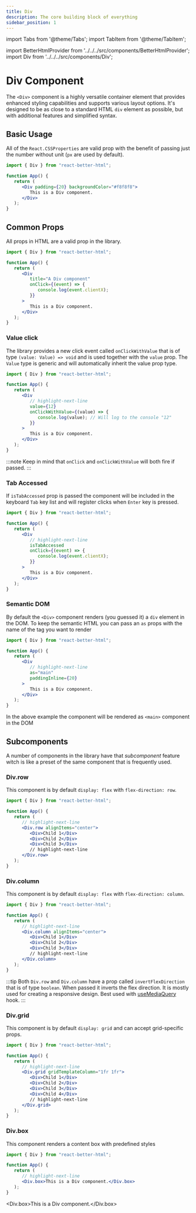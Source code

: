 ```yaml
---
title: Div
description: The core building block of everything
sidebar_position: 1
---
```


import Tabs from '@theme/Tabs';
import TabItem from '@theme/TabItem';

import BetterHtmlProvider from '../../../src/components/BetterHtmlProvider';
import Div from '../../../src/components/Div';

# Div Component

The `<Div>` component is a highly versatile container element that provides enhanced styling capabilities and supports various layout options. It's designed to be as close to a standard HTML `div` element as possible, but with additional features and simplified syntax.

## Basic Usage

All of the `React.CSSProperties` are valid prop with the benefit of passing just the number without unit (`px` are used by default).

```jsx
import { Div } from "react-better-html";

function App() {
   return (
      <Div padding={20} backgroundColor="#f8f8f8">
         This is a Div component.
      </Div>
   );
}
```

## Common Props

All props in HTML are a valid prop in the library.

```jsx
import { Div } from "react-better-html";

function App() {
   return (
      <Div
         title="A Div component"
         onClick={(event) => {
            console.log(event.clientX);
         }}
      >
         This is a Div component.
      </Div>
   );
}
```

### Value click

The library provides a new click event called `onClickWithValue` that is of type `(value: Value) => void` and is used together with the `value` prop. The `Value` type is generic and will automatically inherit the value prop type.

```jsx
import { Div } from "react-better-html";

function App() {
   return (
      <Div
         // highlight-next-line
         value={12}
         onClickWithValue={(value) => {
            console.log(value); // Will log to the console "12"
         }}
      >
         This is a Div component.
      </Div>
   );
}
```

:::note
Keep in mind that `onClick` and `onClickWithValue` will both fire if passed.
:::

### Tab Accessed

If `isTabAccessed` prop is passed the component will be included in the keyboard `Tab` key list and will register clicks when `Enter` key is pressed.

```jsx
import { Div } from "react-better-html";

function App() {
   return (
      <Div
         // highlight-next-line
         isTabAccessed
         onClick={(event) => {
            console.log(event.clientX);
         }}
      >
         This is a Div component.
      </Div>
   );
}
```

### Semantic DOM

By default the `<Div>` component renders (you guessed it) a `div` element in the DOM. To keep the semantic HTML you can pass an `as` props with the name of the tag you want to render

```jsx
import { Div } from "react-better-html";

function App() {
   return (
      <Div
         // highlight-next-line
         as="main"
         paddingInline={20}
      >
         This is a Div component.
      </Div>
   );
}
```

In the above example the component will be rendered as `<main>` component in the DOM

## Subcomponents

A number of components in the library have that _subcomponent_ feature witch is like a preset of the same component that is frequently used.

### Div.row

This component is by default `display: flex` with `flex-direction: row`.

```jsx
import { Div } from "react-better-html";

function App() {
   return (
      // highlight-next-line
      <Div.row alignItems="center">
         <Div>Child 1</Div>
         <Div>Child 2</Div>
         <Div>Child 3</Div>
         // highlight-next-line
      </Div.row>
   );
}
```

### Div.column

This component is by default `display: flex` with `flex-direction: column`.

```jsx
import { Div } from "react-better-html";

function App() {
   return (
      // highlight-next-line
      <Div.column alignItems="center">
         <Div>Child 1</Div>
         <Div>Child 2</Div>
         <Div>Child 3</Div>
         // highlight-next-line
      </Div.column>
   );
}
```

:::tip
Both `Div.row` and `Div.column` have a prop called `invertFlexDirection` that is of type `boolean`. When passed it inverts the flex direction. It is mostly used for creating a responsive design. Best used with [useMediaQuery](../hooks/use-media-query) hook.
:::

### Div.grid

This component is by default `display: grid` and can accept grid-specific props.

```jsx
import { Div } from "react-better-html";

function App() {
   return (
      // highlight-next-line
      <Div.grid gridTemplateColumn="1fr 1fr">
         <Div>Child 1</Div>
         <Div>Child 2</Div>
         <Div>Child 3</Div>
         <Div>Child 4</Div>
         // highlight-next-line
      </Div.grid>
   );
}
```

### Div.box

This component renders a content box with predefined styles

```jsx
import { Div } from "react-better-html";

function App() {
   return (
      // highlight-next-line
      <Div.box>This is a Div component.</Div.box>
   );
}
```

<BetterHtmlProvider>

<Div.box>This is a Div component.</Div.box>

</BetterHtmlProvider>
